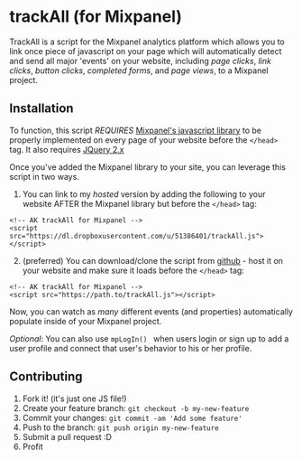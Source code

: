 # trackAll (for Mixpanel)

TrackAll is a script for the Mixpanel analytics platform which allows you to link once piece of javascript on your page which will automatically detect and send all major 'events' on your website, including *page clicks*, *link clicks*, *button clicks*, *completed forms*, and *page views*, to a Mixpanel project.

## Installation

To function, this script *REQUIRES* [Mixpanel's javascript library](https://mixpanel.com/help/reference/javascript) to be properly implemented on every page of your website before the `</head>` tag. It also requires [JQuery 2.x](https://code.jquery.com/)

Once you've added the Mixpanel library to your site, you can leverage this script in two ways. 

1) You can link to my *hosted* version by adding the following to your website AFTER the Mixpanel library but before the `</head>` tag:
```
<!-- AK trackAll for Mixpanel -->
<script src="https://dl.dropboxusercontent.com/u/51386401/trackAll.js"></script>
```


2) (preferred) You can download/clone the script from [github](https://raw.githubusercontent.com/ak--47/trackAll/master/trackAll.js) - host it on your website and make sure it loads before the `</head>` tag:
```
<!-- AK trackAll for Mixpanel -->
<script src="https://path.to/trackAll.js"></script>
```
Now, you can watch as _many_ different events (and properties) automatically populate inside of your Mixpanel project.

_Optional_: You can also use ```mpLogIn() ``` when users login or sign up to add a user profile and connect that user's behavior to his or her profile.


## Contributing

1. Fork it! (it's just one JS file!)
2. Create your feature branch: `git checkout -b my-new-feature`
3. Commit your changes: `git commit -am 'Add some feature'`
4. Push to the branch: `git push origin my-new-feature`
5. Submit a pull request :D
6. Profit 

